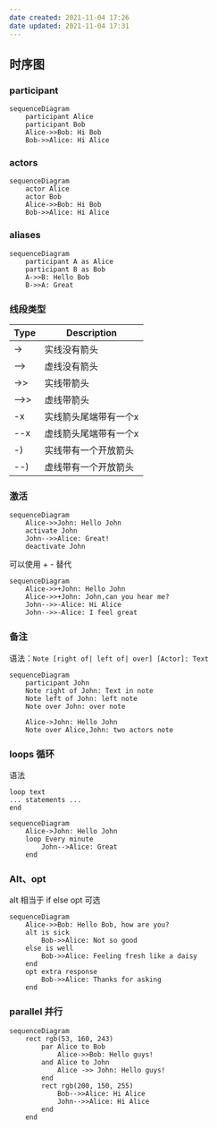 ```yaml
---
date created: 2021-11-04 17:26
date updated: 2021-11-04 17:31
---
```


## 时序图

### participant

```mermaid
sequenceDiagram
	participant Alice
	participant Bob
	Alice->>Bob: Hi Bob
	Bob->>Alice: Hi Alice

```

### actors

```mermaid
sequenceDiagram
	actor Alice
	actor Bob
	Alice->>Bob: Hi Bob
	Bob->>Alice: Hi Alice
```

### aliases

```mermaid
sequenceDiagram
	participant A as Alice
	participant B as Bob
	A->>B: Hello Bob
	B->>A: Great
```

### 线段类型

| **Type** | **Description** |
| -------- | --------------- |
| ->       | 实线没有箭头          |
| -->      | 虚线没有箭头          |
| ->>      | 实线带箭头           |
| -->>     | 虚线带箭头           |
| -x       | 实线箭头尾端带有一个x     |
| --x      | 虚线箭头尾端带有一个x     |
| -)       | 实线带有一个开放箭头      |
| --)      | 虚线带有一个开放箭头      |

### 激活
```mermaid
sequenceDiagram
	Alice->>John: Hello John
	activate John
	John-->>Alice: Great!
	deactivate John
```

可以使用 + - 替代
```mermaid
sequenceDiagram
	Alice->>+John: Hello John
	Alice->>+John: John,can you hear me?
	John-->>-Alice: Hi Alice
	John-->>-Alice: I feel great
```

### 备注
语法：`Note [right of| left of| over] [Actor]: Text`
```mermaid
sequenceDiagram
	participant John
	Note right of John: Text in note
	Note left of John: left note
	Note over John: over note
	
	Alice->John: Hello John
	Note over Alice,John: two actors note
```

### loops 循环
语法
```
loop text
... statements ...
end
```

```mermaid
sequenceDiagram
	Alice->John: Hello John
	loop Every minute
		John-->Alice: Great
	end
```

### Alt、opt
alt 相当于 if else
opt 可选
```mermaid
sequenceDiagram
	Alice->>Bob: Hello Bob, how are you?
	alt is sick
		Bob->>Alice: Not so good
	else is well
		Bob->>Alice: Feeling fresh like a daisy
	end
	opt extra response
		Bob->>Alice: Thanks for asking
	end
```

### parallel 并行
```mermaid
sequenceDiagram
	rect rgb(53, 160, 243)
		par Alice to Bob
			Alice->>Bob: Hello guys!
		and Alice to John
			Alice ->> John: Hello guys!
		end
		rect rgb(200, 150, 255)
			Bob-->>Alice: Hi Alice
			John-->>Alice: Hi Alice
		end
	end
```